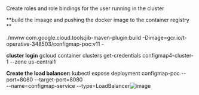 # 
Create roles and role bindings for the user running in the cluster 

**build the imaage and pushing the docker image to the container registry **

 ./mvnw com.google.cloud.tools:jib-maven-plugin:build -Dimage=gcr.io/t-operative-348503/configmap-poc:v11 - 

**cluster login**
gcloud container clusters get-credentials configmap4-cluster-1 --zone us-central1

**Create the load balancer:**
kubectl expose deployment configmap-poc --port=8080 --target-port=8080 \
--name=configmap-service --type=LoadBalancer![image](https://user-images.githubusercontent.com/48531454/171909256-698464e1-fba0-40eb-80ad-75b3afc5e4a4.png)
